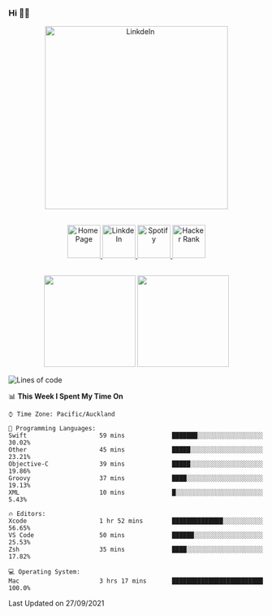 ### Hi 👋🏻
<p align="center">
 <img alt="LinkdeIn" width="360px" src="https://media.giphy.com/media/fbyGEE9mlqDyE/giphy.gif?cid=ecf05e479e3sjlimgnu6742uu0i3fsxrozdeiq7ngv5qowed&rid=giphy.gif&ct=g" />
</p>

<p align="center">
<br/>
<a href="https://liguo.jiao.co.nz">
  <img alt="Home Page" width="65px" src="https://image.flaticon.com/icons/svg/725/725322.svg" />
</a>
<a href="https://www.linkedin.com/in/liguojiaouc">
  <img alt="LinkdeIn" width="65px" src="https://image.flaticon.com/icons/svg/725/725337.svg" />
</a>
<a href="https://open.spotify.com/user/1233857145?si=96fbba946f584236">
  <img alt="Spotify" width="65px" src="https://image.flaticon.com/icons/svg/725/725281.svg" />
</a>
<a href="https://www.hackerrank.com/iceman201">
  <img alt="Hacker Rank" width="65px" src="https://upload.wikimedia.org/wikipedia/commons/4/40/HackerRank_Icon-1000px.png" />
</a>
</p>

<p align="center">
<br/>
<img height="180px" src="https://github-readme-stats.vercel.app/api/top-langs/?username=iceman201&show_icons=true&layout=compact&theme=onedark&hide_border=true"/>
<img height="180px" src="https://github-readme-stats.vercel.app/api?username=iceman201&show_icons=true&count_private=true&theme=onedark&include_all_commits=true&hide_border=true"/>
</p>

<!--START_SECTION:waka-->
![Lines of code](https://img.shields.io/badge/From%20Hello%20World%20I%27ve%20Written-1.5%20million%20lines%20of%20code-blue)

📊 **This Week I Spent My Time On** 

```text
⌚︎ Time Zone: Pacific/Auckland

💬 Programming Languages: 
Swift                    59 mins             ███████░░░░░░░░░░░░░░░░░░   30.02% 
Other                    45 mins             █████░░░░░░░░░░░░░░░░░░░░   23.21% 
Objective-C              39 mins             █████░░░░░░░░░░░░░░░░░░░░   19.86% 
Groovy                   37 mins             ████░░░░░░░░░░░░░░░░░░░░░   19.13% 
XML                      10 mins             █░░░░░░░░░░░░░░░░░░░░░░░░   5.43%

🔥 Editors: 
Xcode                    1 hr 52 mins        ██████████████░░░░░░░░░░░   56.65% 
VS Code                  50 mins             ██████░░░░░░░░░░░░░░░░░░░   25.53% 
Zsh                      35 mins             ████░░░░░░░░░░░░░░░░░░░░░   17.82%

💻 Operating System: 
Mac                      3 hrs 17 mins       █████████████████████████   100.0%

```


 Last Updated on 27/09/2021
<!--END_SECTION:waka-->

<!--
**iceman201/iceman201** is a ✨ _special_ ✨ repository because its `README.md` (this file) appears on your GitHub profile.

Here are some ideas to get you started:

- 🔭 I’m currently working on ...
- 🌱 I’m currently learning ...
- 👯 I’m looking to collaborate on ...
- 🤔 I’m looking for help with ...
- 💬 Ask me about ...
- 📫 How to reach me: ...
- 😄 Pronouns: ...
- ⚡ Fun fact: ...
-->
